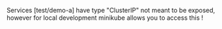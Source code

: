 

Services [test/demo-a] have type "ClusterIP" not meant to be exposed, however for local development minikube allows you to access this !